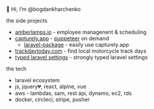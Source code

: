👋 Hi, I’m @bogdankharchenko

the side projects
- [amberlamps.io](https://amberlamps.io) - employee managenent & scheduling
- [capturely.app](https://capturely.app) - [puppeteer](https://pptr.dev) on demand
  * [laravel-package](https://github.com/capturely/capturely-laravel) - easily use capturely.app
- [trackdaytoday.com](https://trackdaytoday.com) - find local motorcycle track days
- [typed laravel settings](https://github.com/bogdankharchenko/typed-laravel-settings) - strongly typed laravel settings

the tech
- laravel ecosystem
- js, jquery💔, react, alpine, vue
- aws - lambdas, sam, rest api, dynamo, ec2, rds
- docker, circleci, stripe, pusher
